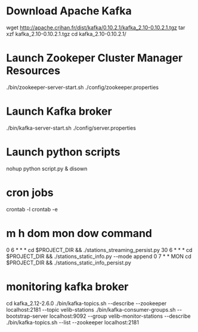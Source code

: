 # Download Apache Kafka
wget http://apache.crihan.fr/dist/kafka/0.10.2.1/kafka_2.10-0.10.2.1.tgz
tar xzf kafka_2.10-0.10.2.1.tgz
cd kafka_2.10-0.10.2.1/

# Launch Zookeper Cluster Manager Resources
./bin/zookeeper-server-start.sh ./config/zookeeper.properties

# Launch Kafka broker
./bin/kafka-server-start.sh ./config/server.properties

# Launch python scripts
nohup python script.py &
disown

# cron jobs
crontab -l
crontab -e

# m h  dom mon dow   command
0 6 * * * cd $PROJECT_DIR && ./stations_streaming_persist.py
30 6 * * * cd $PROJECT_DIR && ./stations_static_info.py --mode append
0 7 * * MON cd $PROJECT_DIR && ./stations_static_info_persist.py

# monitoring kafka broker
cd kafka_2.12-2.6.0
./bin/kafka-topics.sh --describe --zookeeper localhost:2181 --topic velib-stations
./bin/kafka-consumer-groups.sh --bootstrap-server localhost:9092 --group velib-monitor-stations --describe
./bin/kafka-topics.sh --list --zookeeper localhost:2181
